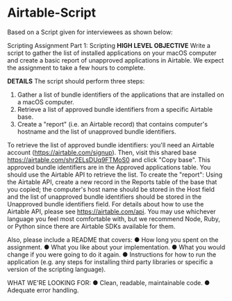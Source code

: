 # Airtable-Script

Based on a Script given for interviewees as shown below:

Scripting Assignment
Part 1: Scripting
**HIGH LEVEL OBJECTIVE**
Write a script to gather the list of installed applications on your macOS computer and create a basic report of unapproved
applications in Airtable. We expect the assignment to take a few hours to complete.

**DETAILS**
The script should perform three steps:
1. Gather a list of bundle identifiers of the applications that are installed on a macOS computer.
2. Retrieve a list of approved bundle identifiers from a specific Airtable base.
3. Create a "report" (i.e. an Airtable record) that contains computer's hostname and the list of unapproved bundle
identifiers.

To retrieve the list of approved bundle identifiers: you'll need an Airtable account (https://airtable.com/signup). Then, visit this
shared base https://airtable.com/shr2ELsDUq9FTMoS0 and click "Copy base". This approved bundle identifiers are in the
Approved applications table. You should use the Airtable API to retrieve the list.
To create the "report": Using the Airtable API, create a new record in the Reports table of the base that you copied; the
computer's host name should be stored in the Host field and the list of unapproved bundle identifiers should be stored in
the Unapproved bundle identifiers field.
For details about how to use the Airtable API, please see https://airtable.com/api.
You may use whichever language you feel most comfortable with, but we recommend Node, Ruby, or Python since there are
Airtable SDKs available for them.

Also, please include a README that covers:
● How long you spent on the assignment.
● What you like about your implementation.
● What you would change if you were going to do it again.
● Instructions for how to run the application (e.g. any steps for installing third party libraries or specific a version of the
scripting language).

WHAT WE'RE LOOKING FOR:
● Clean, readable, maintainable code.
● Adequate error handling.
